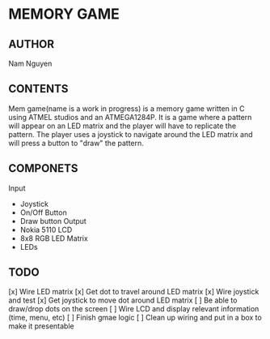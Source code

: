 MEMORY GAME 
===

AUTHOR
---
Nam Nguyen

CONTENTS
---
Mem game(name is a work in progress) is a memory game written in C using ATMEL studios and an ATMEGA1284P. It is a game where a pattern will appear on an LED matrix and the player will have to replicate the pattern. The player uses a joystick to navigate around the LED matrix and will press a button to "draw" the pattern.

COMPONETS
---
Input
  * Joystick
  * On/Off Button
  * Draw button
Output
  * Nokia 5110 LCD
  * 8x8 RGB LED Matrix
  * LEDs

TODO
---
[x] Wire LED matrix
[x] Get dot to travel around LED matrix
[x] Wire joystick and test
[x] Get joystick to move dot around LED matrix
[ ] Be able to draw/drop dots on the screen
[ ] Wire LCD and display relevant information (time, menu, etc)
[ ] Finish gmae logic
[ ] Clean up wiring and put in a box to make it presentable

